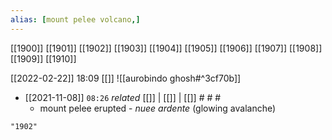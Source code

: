 ```yaml
---
alias: [mount pelee volcano,]
---
```

[[1900]] [[1901]] [[1902]] [[1903]] [[1904]] [[1905]] [[1906]] [[1907]] [[1908]] [[1909]] [[1910]]

[[2022-02-22]] 18:09 [[]]
![[aurobindo ghosh#^3cf70b]]

- [[2021-11-08]]  `08:26` _related_ [[]] | [[]] | [[]] # # #
	- mount pelee erupted - _nuee ardente_ (glowing avalanche)

```query
"1902"
```
